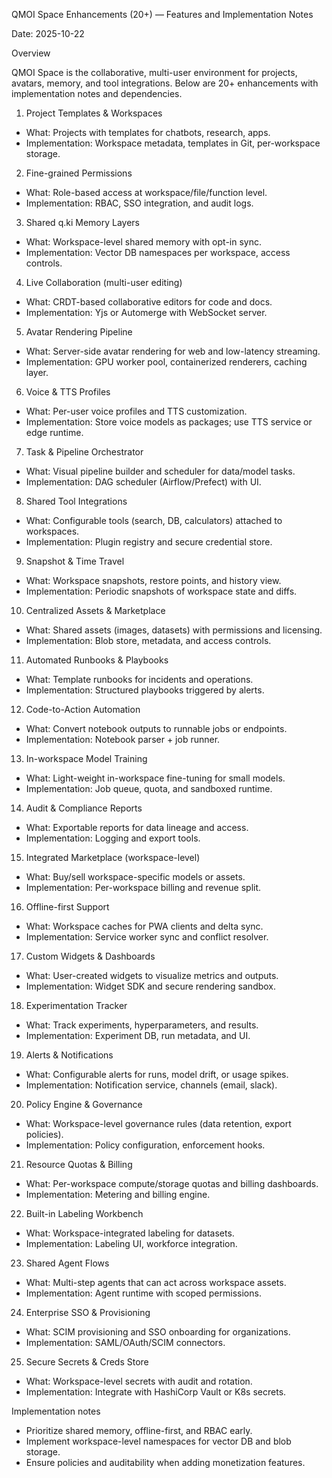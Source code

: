 QMOI Space Enhancements (20+) — Features and Implementation Notes

Date: 2025-10-22

Overview

QMOI Space is the collaborative, multi-user environment for projects, avatars, memory, and tool integrations. Below are 20+ enhancements with implementation notes and dependencies.

1. Project Templates & Workspaces
- What: Projects with templates for chatbots, research, apps.
- Implementation: Workspace metadata, templates in Git, per-workspace storage.

2. Fine-grained Permissions
- What: Role-based access at workspace/file/function level.
- Implementation: RBAC, SSO integration, and audit logs.

3. Shared q.ki Memory Layers
- What: Workspace-level shared memory with opt-in sync.
- Implementation: Vector DB namespaces per workspace, access controls.

4. Live Collaboration (multi-user editing)
- What: CRDT-based collaborative editors for code and docs.
- Implementation: Yjs or Automerge with WebSocket server.

5. Avatar Rendering Pipeline
- What: Server-side avatar rendering for web and low-latency streaming.
- Implementation: GPU worker pool, containerized renderers, caching layer.

6. Voice & TTS Profiles
- What: Per-user voice profiles and TTS customization.
- Implementation: Store voice models as packages; use TTS service or edge runtime.

7. Task & Pipeline Orchestrator
- What: Visual pipeline builder and scheduler for data/model tasks.
- Implementation: DAG scheduler (Airflow/Prefect) with UI.

8. Shared Tool Integrations
- What: Configurable tools (search, DB, calculators) attached to workspaces.
- Implementation: Plugin registry and secure credential store.

9. Snapshot & Time Travel
- What: Workspace snapshots, restore points, and history view.
- Implementation: Periodic snapshots of workspace state and diffs.

10. Centralized Assets & Marketplace
- What: Shared assets (images, datasets) with permissions and licensing.
- Implementation: Blob store, metadata, and access controls.

11. Automated Runbooks & Playbooks
- What: Template runbooks for incidents and operations.
- Implementation: Structured playbooks triggered by alerts.

12. Code-to-Action Automation
- What: Convert notebook outputs to runnable jobs or endpoints.
- Implementation: Notebook parser + job runner.

13. In-workspace Model Training
- What: Light-weight in-workspace fine-tuning for small models.
- Implementation: Job queue, quota, and sandboxed runtime.

14. Audit & Compliance Reports
- What: Exportable reports for data lineage and access.
- Implementation: Logging and export tools.

15. Integrated Marketplace (workspace-level)
- What: Buy/sell workspace-specific models or assets.
- Implementation: Per-workspace billing and revenue split.

16. Offline-first Support
- What: Workspace caches for PWA clients and delta sync.
- Implementation: Service worker sync and conflict resolver.

17. Custom Widgets & Dashboards
- What: User-created widgets to visualize metrics and outputs.
- Implementation: Widget SDK and secure rendering sandbox.

18. Experimentation Tracker
- What: Track experiments, hyperparameters, and results.
- Implementation: Experiment DB, run metadata, and UI.

19. Alerts & Notifications
- What: Configurable alerts for runs, model drift, or usage spikes.
- Implementation: Notification service, channels (email, slack).

20. Policy Engine & Governance
- What: Workspace-level governance rules (data retention, export policies).
- Implementation: Policy configuration, enforcement hooks.

21. Resource Quotas & Billing
- What: Per-workspace compute/storage quotas and billing dashboards.
- Implementation: Metering and billing engine.

22. Built-in Labeling Workbench
- What: Workspace-integrated labeling for datasets.
- Implementation: Labeling UI, workforce integration.

23. Shared Agent Flows
- What: Multi-step agents that can act across workspace assets.
- Implementation: Agent runtime with scoped permissions.

24. Enterprise SSO & Provisioning
- What: SCIM provisioning and SSO onboarding for organizations.
- Implementation: SAML/OAuth/SCIM connectors.

25. Secure Secrets & Creds Store
- What: Workspace-level secrets with audit and rotation.
- Implementation: Integrate with HashiCorp Vault or K8s secrets.

Implementation notes
- Prioritize shared memory, offline-first, and RBAC early.
- Implement workspace-level namespaces for vector DB and blob storage.
- Ensure policies and auditability when adding monetization features.

